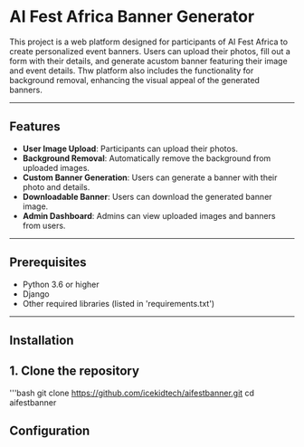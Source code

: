 # AI Fest Africa Banner Generator

This project is a web platform designed for participants of AI Fest Africa to create personalized event banners. Users can upload their photos, fill out a form with their details, and generate acustom banner featuring their image and event details. Thw platform also includes the functionality for background removal, enhancing the visual appeal of the generated banners.

---

## Features

- **User Image Upload**: Participants can upload their photos.
- **Background Removal**: Automatically remove the background from uploaded images.
- **Custom Banner Generation**: Users can generate a banner with their photo and details.
- **Downloadable Banner**: Users can download the generated banner image.
- **Admin Dashboard**: Admins can view uploaded images and banners from users.

---

## Prerequisites

- Python 3.6 or higher
- Django
- Other required libraries (listed in 'requirements.txt')

---

## Installation

## 1. Clone the repository

'''bash
git clone https://github.com/icekidtech/aifestbanner.git
cd aifestbanner

## Configuration